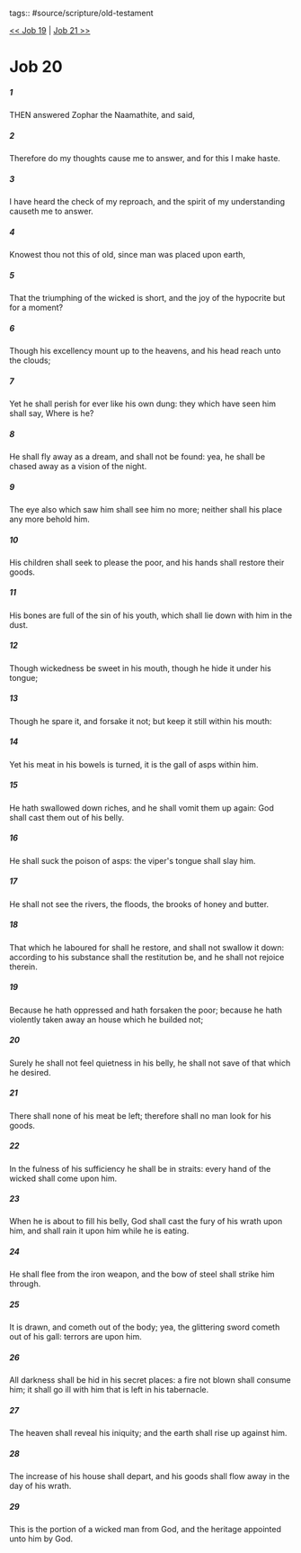 tags:: #source/scripture/old-testament

[<< Job 19](/Old_Testament/18_Job/Job_19.md) | [Job 21 >>](/Old_Testament/18_Job/Job_21.md)

# Job 20

##### 1

THEN answered Zophar the Naamathite, and said,

##### 2

Therefore do my thoughts cause me to answer, and for this I make haste.

##### 3

I have heard the check of my reproach, and the spirit of my understanding causeth me to answer.

##### 4

Knowest thou not this of old, since man was placed upon earth,

##### 5

That the triumphing of the wicked is short, and the joy of the hypocrite but for a moment?

##### 6

Though his excellency mount up to the heavens, and his head reach unto the clouds;

##### 7

Yet he shall perish for ever like his own dung: they which have seen him shall say, Where is he?

##### 8

He shall fly away as a dream, and shall not be found: yea, he shall be chased away as a vision of the night.

##### 9

The eye also which saw him shall see him no more; neither shall his place any more behold him.

##### 10

His children shall seek to please the poor, and his hands shall restore their goods.

##### 11

His bones are full of the sin of his youth, which shall lie down with him in the dust.

##### 12

Though wickedness be sweet in his mouth, though he hide it under his tongue;

##### 13

Though he spare it, and forsake it not; but keep it still within his mouth:

##### 14

Yet his meat in his bowels is turned, it is the gall of asps within him.

##### 15

He hath swallowed down riches, and he shall vomit them up again: God shall cast them out of his belly.

##### 16

He shall suck the poison of asps: the viper's tongue shall slay him.

##### 17

He shall not see the rivers, the floods, the brooks of honey and butter.

##### 18

That which he laboured for shall he restore, and shall not swallow it down: according to his substance shall the restitution be, and he shall not rejoice therein.

##### 19

Because he hath oppressed and hath forsaken the poor; because he hath violently taken away an house which he builded not;

##### 20

Surely he shall not feel quietness in his belly, he shall not save of that which he desired.

##### 21

There shall none of his meat be left; therefore shall no man look for his goods.

##### 22

In the fulness of his sufficiency he shall be in straits: every hand of the wicked shall come upon him.

##### 23

When he is about to fill his belly, God shall cast the fury of his wrath upon him, and shall rain it upon him while he is eating.

##### 24

He shall flee from the iron weapon, and the bow of steel shall strike him through.

##### 25

It is drawn, and cometh out of the body; yea, the glittering sword cometh out of his gall: terrors are upon him.

##### 26

All darkness shall be hid in his secret places: a fire not blown shall consume him; it shall go ill with him that is left in his tabernacle.

##### 27

The heaven shall reveal his iniquity; and the earth shall rise up against him.

##### 28

The increase of his house shall depart, and his goods shall flow away in the day of his wrath.

##### 29

This is the portion of a wicked man from God, and the heritage appointed unto him by God.
